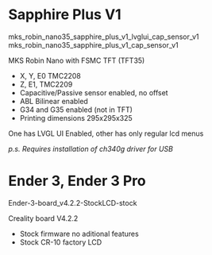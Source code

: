 

# Sapphire Plus V1

mks_robin_nano35_sapphire_plus_v1_lvglui_cap_sensor_v1
mks_robin_nano35_sapphire_plus_v1_cap_sensor_v1

MKS Robin Nano with FSMC TFT (TFT35)
- X, Y, E0 TMC2208
- Z, E1, TMC2209
- Capacitive/Passive sensor enabled, no offset
- ABL Bilinear enabled
- G34 and G35 enabled (not in TFT)
- Printing dimensions 295x295x325

One has LVGL UI Enabled, other has only regular lcd menus 

_p.s. Requires installation of ch340g driver for USB_

# Ender 3, Ender 3 Pro

Ender-3-board_v4.2.2-StockLCD-stock

Creality board V4.2.2
- Stock firmware no aditional features
- Stock CR-10 factory LCD
